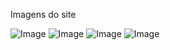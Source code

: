Imagens do site


![Image](https://github.com/user-attachments/assets/e3df1597-d63d-4f90-8b3d-15374259a85c)
![Image](https://github.com/user-attachments/assets/bd88c1c2-4ab4-4999-a2b8-2d7d29d1d894)
![Image](https://github.com/user-attachments/assets/a7876420-fd7c-40f0-8eec-81d82a635c51)
![Image](https://github.com/user-attachments/assets/717396bc-4414-4431-bf33-1c10537cfff7)
